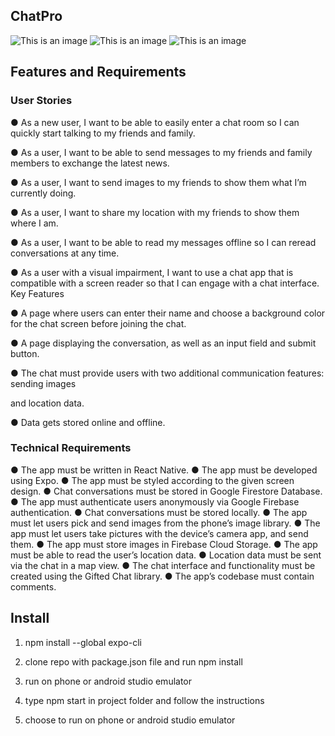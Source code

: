 ## ChatPro

![This is an image](https://github.com/TBj93/hello-world/blob/master/screenshots/photo_2022-08-22_05-29-25.jpg?raw=true)
![This is an image](https://github.com/TBj93/hello-world/blob/master/screenshots/photo_2022-08-22_05-29-54.jpg?raw=true)
![This is an image](https://github.com/TBj93/hello-world/blob/master/screenshots/photo_2022-08-22_05-29-59.jpg?raw=true)


## Features and Requirements
### User Stories
● As a new user, I want to be able to easily enter a chat room so I can quickly start talking to my
friends and family.

● As a user, I want to be able to send messages to my friends and family members to exchange
the latest news.

● As a user, I want to send images to my friends to show them what I’m currently doing.

● As a user, I want to share my location with my friends to show them where I am.

● As a user, I want to be able to read my messages offline so I can reread conversations at any
time.

● As a user with a visual impairment, I want to use a chat app that is compatible with a screen
reader so that I can engage with a chat interface.
Key Features

● A page where users can enter their name and choose a background color for the chat screen
before joining the chat.

● A page displaying the conversation, as well as an input field and submit button.

● The chat must provide users with two additional communication features: sending images

and location data.

● Data gets stored online and offline.

### Technical Requirements


● The app must be written in React Native.
● The app must be developed using Expo.
● The app must be styled according to the given screen design.
● Chat conversations must be stored in Google Firestore Database.
● The app must authenticate users anonymously via Google Firebase authentication.
● Chat conversations must be stored locally.
● The app must let users pick and send images from the phone’s image library.
● The app must let users take pictures with the device’s camera app, and send them.
● The app must store images in Firebase Cloud Storage.
● The app must be able to read the user’s location data.
● Location data must be sent via the chat in a map view.
● The chat interface and functionality must be created using the Gifted Chat library.
● The app’s codebase must contain comments.



## Install

1. npm install --global expo-cli

2. clone repo with package.json file and run npm install

3. run on phone or android studio emulator

4. type npm start in project folder and follow the instructions

5. choose to run on phone or android studio emulator